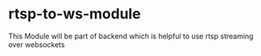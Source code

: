 # rtsp-to-ws-module
This Module will be part of backend  which is helpful to use rtsp streaming over websockets
